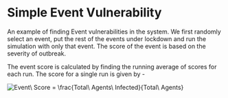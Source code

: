 # Simple Event Vulnerability
An example of finding Event vulnerabilities in the system. We first randomly select an event, put the rest of the events under lockdown
and run the simulation with only that event. The score of the event is based on the severity of outbreak.

The event score is calculated by finding the running average of scores for each run. The score for a single run is given by -

<img src="https://latex.codecogs.com/png.image?\dpi{100}&space;Event\&space;Score&space;=&space;\frac{Total\&space;Agents\&space;Infected}{Total\&space;Agents}" title="Event\ Score = \frac{Total\ Agents\ Infected}{Total\ Agents}" />
